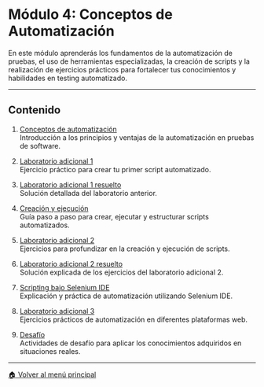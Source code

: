 # Módulo 4: Conceptos de Automatización

En este módulo aprenderás los fundamentos de la automatización de pruebas, el uso de herramientas especializadas, la creación de scripts y la realización de ejercicios prácticos para fortalecer tus conocimientos y habilidades en testing automatizado.

---

## Contenido

1. [Conceptos de automatización](modulo_4/01_automatizacion.md)  
   Introducción a los principios y ventajas de la automatización en pruebas de software.

2. [Laboratorio adicional 1](modulo_4/02_laboratorio_script.md)  
   Ejercicio práctico para crear tu primer script automatizado.

3. [Laboratorio adicional 1 resuelto](modulo_4/03_laboratorio_adicional_1_resuelto.md)  
   Solución detallada del laboratorio anterior.

4. [Creación y ejecución](modulo_4/04_creacion_ejecucion.md)  
   Guía paso a paso para crear, ejecutar y estructurar scripts automatizados.

5. [Laboratorio adicional 2](modulo_4/05_laboratorio_adicional_2.md)  
   Ejercicios para profundizar en la creación y ejecución de scripts.

6. [Laboratorio adicional 2 resuelto](modulo_4/06_laboratorio_adicional_2_resuelto.md)  
   Solución explicada de los ejercicios del laboratorio adicional 2.

7. [Scripting bajo Selenium IDE](modulo_4/07_scripting_selenium_ide.md)  
   Explicación y práctica de automatización utilizando Selenium IDE.

8. [Laboratorio adicional 3](modulo_4/08_laboratorio_adicional_3.md)  
   Ejercicios prácticos de automatización en diferentes plataformas web.

9. [Desafío](modulo_4/09_desafio.md)  
   Actividades de desafío para aplicar los conocimientos adquiridos en situaciones reales.

---

[🏠 Volver al menú principal](README.md)
